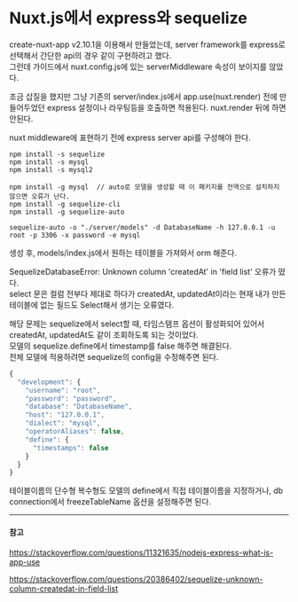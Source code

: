 # Nuxt.js에서 express와 sequelize

create-nuxt-app v2.10.1을 이용해서 만들었는데, server framework를 express로 선택해서 간단한 api의 경우 같이 구현하려고 했다.\
그런데 가이드에서 nuxt.config.js에 있는 serverMiddleware 속성이 보이지를 않았다.

조금 삽질을 했지만 그냥 기존의 server/index.js에서 app.use(nuxt.render) 전에 만들어두었던 express 설정이나 라우팅등을 호출하면 적용된다.
nuxt.render 뒤에 하면 안된다.

nuxt middleware에 표현하기 전에 express server api를 구성해야 한다.

```
npm install -s sequelize
npm install -s mysql
npm install -s mysql2

npm install -g mysql  // auto로 모델을 생성할 때 이 패키지를 전역으로 설치하지 않으면 오류가 난다.
npm install -g sequelize-cli
npm install -g sequelize-auto

sequelize-auto -o "./server/models" -d DatabaseName -h 127.0.0.1 -u root -p 3306 -x password -e mysql
```

생성 후, models/index.js에서 원하는 테이블을 가져와서 orm 해준다.

SequelizeDatabaseError: Unknown column 'createdAt' in 'field list'
오류가 떴다.\
select 문은 컬럼 전부다 제대로 하다가 createdAt, updatedAt이라는 현재 내가 만든 테이블에 없는 필드도 Select해서 생기는 오류였다.

해당 문제는 sequelize에서 select할 때, 타임스탬프 옵션이 활성화되어 있어서 createdAt, updatedAt도 같이 조회하도록 되는 것이었다.\
모델의 sequelize.define에서 timestamp를 false 해주면 해결된다.\
전체 모델에 적용하려면 sequelize의 config을 수정해주면 된다.

```javascript
{
  "development": {
    "username": "root",
    "password": "password",
    "database": "DatabaseName",
    "host": "127.0.0.1",
    "dialect": "mysql",
    "operatorAliases": false,
    "define": {
      "timestamps": false
    }
  }
}
```

테이블이름의 단수형 복수형도 모델의 define에서 직접 테이블이름을 지정하거나, db connection에서 freezeTableName 옵션을 설정해주면 된다.

---
#### 참고

https://stackoverflow.com/questions/11321635/nodejs-express-what-is-app-use

https://stackoverflow.com/questions/20386402/sequelize-unknown-column-createdat-in-field-list

